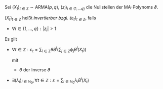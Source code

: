 Sei $(X_t)_{t \in \mathbb{Z}} \sim \text{ARMA}(p, q)$, $(z_i)_{i \in \{ 1, \dots q \}}$ die Nullstellen der MA-Polynoms $\vartheta$.

$(X_t)_{t \in \mathbb{Z}}$ heißt *invertierbar bzgl. $(\varepsilon_t)_{t \in \mathbb{Z}}$*, falls
- $\forall i \in \{ 1, \dots, q \} : |z_i| \gt 1$

Es gilt
- $\forall t \in \mathbb{Z} : \varepsilon_t = \sum_{i \in \mathbb{Z}} \theta B^i\left( \sum_{j \in \mathbb{Z}} \phi_j B^j(X_t) \right)$
  
  mit
  - $\theta$ der Inverse $\vartheta$
- $\exists (\lambda_i)_{i \in \mathbb{N}_0}, \forall t \in \mathbb{Z} : \varepsilon = \sum_{i \in \mathbb{N}_0} \lambda_i B^i(X_t)$